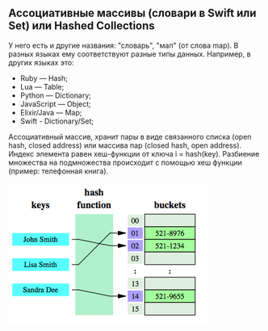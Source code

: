 ## Ассоциативные массивы (словари в Swift или Set) или Hashed Collections

У него есть и другие названия: "словарь", "мап" (от слова map). В разных языках ему соответствуют разные типы данных. Например, в других языках это:

* Ruby — Hash;
* Lua — Table;
* Python — Dictionary;
* JavaScript — Object;
* Elixir/Java — Map;
* Swift - Dictionary/Set;

Ассоциативный массив, хранит пары в виде связанного списка (open hash, closed address) или массива пар (closed hash, open address). Индекс элемента равен хеш-функции от ключа i = hash(key). Разбиение множества на подмножества происходит с помощью хеш функции (пример: телефонная книга).

![hash table](https://github.com/eldaroid/pictures/blob/master/iOSWiki/Swift/hash_table.png?raw=true)

